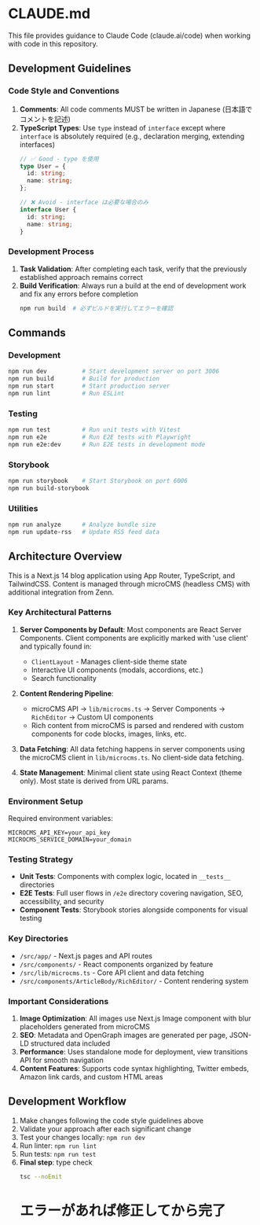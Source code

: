 # CLAUDE.md
This file provides guidance to Claude Code (claude.ai/code) when working with code in this repository.

## Development Guidelines

### Code Style and Conventions
1. **Comments**: All code comments MUST be written in Japanese (日本語でコメントを記述)
2. **TypeScript Types**: Use `type` instead of `interface` except where `interface` is absolutely required (e.g., declaration merging, extending interfaces)
   ```typescript
   // ✅ Good - type を使用
   type User = {
     id: string;
     name: string;
   };
   
   // ❌ Avoid - interface は必要な場合のみ
   interface User {
     id: string;
     name: string;
   }
   ```

### Development Process
1. **Task Validation**: After completing each task, verify that the previously established approach remains correct
2. **Build Verification**: Always run a build at the end of development work and fix any errors before completion
   ```bash
   npm run build  # 必ずビルドを実行してエラーを確認
   ```

## Commands
### Development
```bash
npm run dev          # Start development server on port 3006
npm run build        # Build for production
npm run start        # Start production server
npm run lint         # Run ESLint
```

### Testing
```bash
npm run test         # Run unit tests with Vitest
npm run e2e          # Run E2E tests with Playwright
npm run e2e:dev      # Run E2E tests in development mode
```

### Storybook
```bash
npm run storybook    # Start Storybook on port 6006
npm run build-storybook
```

### Utilities
```bash
npm run analyze      # Analyze bundle size
npm run update-rss   # Update RSS feed data
```

## Architecture Overview
This is a Next.js 14 blog application using App Router, TypeScript, and TailwindCSS. Content is managed through microCMS (headless CMS) with additional integration from Zenn.

### Key Architectural Patterns
1. **Server Components by Default**: Most components are React Server Components. Client components are explicitly marked with 'use client' and typically found in:
   - `ClientLayout` - Manages client-side theme state
   - Interactive UI components (modals, accordions, etc.)
   - Search functionality

2. **Content Rendering Pipeline**: 
   - microCMS API → `lib/microcms.ts` → Server Components → `RichEditor` → Custom UI components
   - Rich content from microCMS is parsed and rendered with custom components for code blocks, images, links, etc.

3. **Data Fetching**: All data fetching happens in server components using the microCMS client in `lib/microcms.ts`. No client-side data fetching.

4. **State Management**: Minimal client state using React Context (theme only). Most state is derived from URL params.

### Environment Setup
Required environment variables:
```
MICROCMS_API_KEY=your_api_key
MICROCMS_SERVICE_DOMAIN=your_domain
```

### Testing Strategy
- **Unit Tests**: Components with complex logic, located in `__tests__` directories
- **E2E Tests**: Full user flows in `/e2e` directory covering navigation, SEO, accessibility, and security
- **Component Tests**: Storybook stories alongside components for visual testing

### Key Directories
- `/src/app/` - Next.js pages and API routes
- `/src/components/` - React components organized by feature
- `/src/lib/microcms.ts` - Core API client and data fetching
- `/src/components/ArticleBody/RichEditor/` - Content rendering system

### Important Considerations
1. **Image Optimization**: All images use Next.js Image component with blur placeholders generated from microCMS
2. **SEO**: Metadata and OpenGraph images are generated per page, JSON-LD structured data included
3. **Performance**: Uses standalone mode for deployment, view transitions API for smooth navigation
4. **Content Features**: Supports code syntax highlighting, Twitter embeds, Amazon link cards, and custom HTML areas

## Development Workflow
1. Make changes following the code style guidelines above
2. Validate your approach after each significant change
3. Test your changes locally: `npm run dev`
4. Run linter: `npm run lint`
5. Run tests: `npm run test`
6. **Final step**: type check
   ```bash
   tsc --noEmit
   ```
   # エラーがあれば修正してから完了
   ```